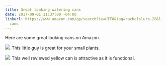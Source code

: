 ```yaml
---
title: Great looking watering cans
date: 2017-09-01 11:37:00 -04:00
linkurl: https://www.amazon.com/gp/search?ie=UTF8&tag=rachelslurs-20&linkCode=ur2&linkId=871d09f74748df9eef32a3e4d29cd01b&camp=1789&creative=9325&index=lawngarden&keywords=watering
  cans
---
```


Here are some great looking cans on Amazon.

<a target="_blank"  href="https://www.amazon.com/gp/product/B000KL6YYK/ref=as_li_tl?ie=UTF8&camp=1789&creative=9325&creativeASIN=B000KL6YYK&linkCode=as2&tag=rachelslurs-20&linkId=deab7d02249cb1d5a6be75ea88a73f90"><img border="0" src="//ws-na.amazon-adsystem.com/widgets/q?_encoding=UTF8&MarketPlace=US&ASIN=B000KL6YYK&ServiceVersion=20070822&ID=AsinImage&WS=1&Format=_SL250_&tag=rachelslurs-20" ></a><img src="//ir-na.amazon-adsystem.com/e/ir?t=rachelslurs-20&l=am2&o=1&a=B000KL6YYK" width="1" height="1" border="0" alt="" style="border:none !important; margin:0px !important;" />
This little guy is great for your small plants.

<a target="_blank"  href="https://www.amazon.com/gp/product/B00YOVUH5O/ref=as_li_tl?ie=UTF8&camp=1789&creative=9325&creativeASIN=B00YOVUH5O&linkCode=as2&tag=rachelslurs-20&linkId=2380c92753b7153adced825e7537928d"><img border="0" src="//ws-na.amazon-adsystem.com/widgets/q?_encoding=UTF8&MarketPlace=US&ASIN=B00YOVUH5O&ServiceVersion=20070822&ID=AsinImage&WS=1&Format=_SL250_&tag=rachelslurs-20" ></a><img src="//ir-na.amazon-adsystem.com/e/ir?t=rachelslurs-20&l=am2&o=1&a=B00YOVUH5O" width="1" height="1" border="0" alt="" style="border:none !important; margin:0px !important;" />
This well reviewed yellow can is attractive as it is functional.
